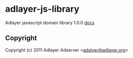
# adlayer-js-library

  Adlayer javascript domain library 1.0.0
  [docs](docs)
 

## Copyright

Copyright (c) 2011 Adlayer Adserver
&lt;adalyer@adlayer.org&gt;
